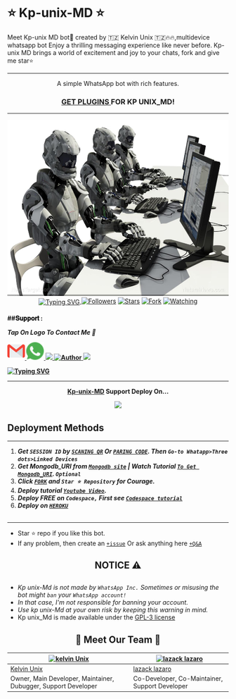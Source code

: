 # ⭐ Kp-unix-MD ⭐
Meet Kp-unix MD bot🤖 created by 🇹🇿 Kelvin Unix 🇹🇿🔥🔥,multidevice whatsapp bot Enjoy a thrilling messaging experience like never before. Kp-unix MD brings a world of excitement and joy to your chats, fork and give me star⭐

---
<p align="center"> A simple WhatsApp bot with rich features. </p>

 
<h3 align="center"> <a href="https://github.com/Kpunix/Kp-unix-MD"> GET PLUGINS </a>FOR KP UNIX_MD! </h3> 

---

<p align="center">
  <a href="https://www.instagram.com/kelvin_unix?igsh=MWdyemZ1MXExbXNzdA==">
    <img alt="Kp_unix-Md" height="400" src="Assets/US-military-experimenting-with-artificial-intelligence-that-can-predict-the.jpg"> 
  </a>
 <a href="https://git.io/typing-svg"><img src="https://readme-typing-svg.demolab.com?font=Impact&size=50&pause=1000&color=000000&center=true&width=910&height=100&lines=THIS IS+KP UNIX-MD ;MULTI+DEVICE+WHATSAPP+BOT;CREATED+BY+ TEAM KELVIN UNIX;PUBLIC+RELESED+DATE;20/06/2024;." alt="Typing SVG" 
    <p align="center">
<a href="https://github.com/Itxxwasi?tab=followers"><img title="Followers" src="https://img.shields.io/github/followers/Itxxwasi?label=Followers&style=social"></a>
<a href="https://github.com/Itxxwasi/UNIQUE-MD/stargazers/"><img title="Stars" src="https://img.shields.io/github/stars/Itxxwasi/UNIQUE-MD?&style=social"></a>
<a href="https://github.com/Itxxwasi/UNIQUE-MD/network/members"><img title="Fork" src="https://img.shields.io/github/forks/Itxxwasi/UNIQUE-MD?style=social"></a>
<a href="https://github.com/Itxxwasi/UNIQUE-MD/watchers"><img title="Watching" src="https://img.shields.io/github/watchers/Itxxwasi/UNIQUE-MD?label=Watching&style=social"></a>

  </br> 
<h4 align="left">
##𝐒𝐮𝐩𝐩𝐨𝐫𝐭 :
    
 ***Tap On Logo To Contact Me 🤩***
 <p align="left">
  <a href="kelvinunixtechnologies@gmail.com">
    <img alt="SIEGRIN | Gmail" width="40px" src="https://raw.githubusercontent.com/PikaBotz/My_Personal_Space/main/Images/AnyaBot_pics/Anya_v2/Gmail.svg" />
   
   <a href="https://wa.me/255678925070?text=Hi%20kelvin%20Sir...%20I%20need%20some%20help%20in%20kp unix Bot">
    <img alt="SIEGRIN | Whastapp" width="40px" src="https://raw.githubusercontent.com/PikaBotz/My_Personal_Space/main/Images/AnyaBot_pics/Anya_v2/Whatsapp.svg" />
 </a>
 <a href="https://chat.whatsapp.com/LQhJvPQduni2MEGcT0pfKa" target="_blank">
   <img src="https://img.shields.io/badge/Join Group-25D366?style=for-the-badge&logo=whatsapp&logoColor=white" width="140px">
  </a>
   <a href="https://chat.whatsapp.com/LQhJvPQduni2MEGcT0pfKa"><img title="Author" src="https://img.shields.io/badge/Telegram-black?style=for-the-badge&logo=telegram">
   </a> 
   <a href="https://www.instagram.com/kelvin_unix?igsh=MWdyemZ1MXExbXNzdA=="><img src="https://img.shields.io/badge/Instagram-E4405F?style=for-the-badge&logo=instagram&logoColor=white"/>
    
[![Typing SVG](https://readme-typing-svg.herokuapp.com?font=Impact-ExtraBold&color=FF0000&lines=TAP+ON+LOGO+TO+CONTACT+ME)](https://git.io/typing-svg)

---

<p align="center">
  <a href="https://github.com/Kpunix/Kp-unix-MD"><b>Kp-unix-MD</b></a> Support Deploy On...
</p>

<p align="center">
  <a href="https://suhail-web01.vercel.app/deploy.html"><img src="https://img.shields.io/badge/heroku-9d7acc?style=for-the-badge&logo=heroku&logoColor=430098"></a>
 

## Deployment Methods
---
1.  ***Get `SESSION ID` by [`SCANING QR`](https://Kp-unix-md-vtsf.onrender.com/) Or [`PARING CODE`](https://Kp-unix-md-vtsf.onrender.com/code). Then `Go-to Whatapp>Three dots>Linked Devices`***
2.  ***Get Mongodb_URI from [`Mongodb site`](https://www.mongodb.com/) | Watch Tutorial [`To Get Mongodb_URI`](https://youtu.be/6rnftFl0fAI). `Optional`***
3.  ***Click [`FORK`](https://github.com/Kpunix/Kp-unix-MD/fork) and `Star ⭐ Repository` for Courage.***
4.  ***Deploy tutorial [`Youtube Video`](https://youtu.be/6rnftFl0fAI).***
5.  ***Deploy FREE on `Codespace,` First see [`Codespace tutorial`](https://youtu.be/3NdJb6_1cJM)***
6.  ***Deploy on [`HEROKU`](https://dashboard.heroku.com/new?template=https%3A%2F%2Fgithub.com%Kpunix%2FKp-unix-)***

##
---


- Star ⭐ repo if you like this bot.
- If any problem, then create an [`+issue`](https://github.com/Kpunix/Kp-unix-MD/issues/new) Or ask anything here [`+Q&A`](https://chat.whatsapp.com/LQhJvPQduni2MEGcT0pfKa) 



<h2 align="center">  NOTICE ⚠️
</h2>
   
## 

- *Kp unix-Md is not made by `WhatsApp Inc.` Sometimes or misusing the bot might `ban` your `WhatsApp account!`*
- *In that case, I'm not responsible for banning your account.*
- *Use kp unix-Md at your own risk by keeping this warning in mind.*
- Kp unix_Md is made available under the [GPL-3 license](https://github.com/Kpunix/Kp-unix-MD/blob/main/LICENCE)

<h2 align="center">🔰 Meet Our Team 🔰
</h2>



[![kelvin Unix](https://github.com/Kpunix.png)](https://github.com/Kpunix)  | [![lazack lazaro](https://github.com/lazack28.png)](https://github.com/lazack28) |
|----|----|
[Kelvin Unix](https://github.com/Kpunix)  | [lazack lazaro](https://github.com/lazack28) | 
Owner, Main Developer, Maintainer, Dubugger, Support Developer |Co-Developer, Co-Maintainer, Support Developer
